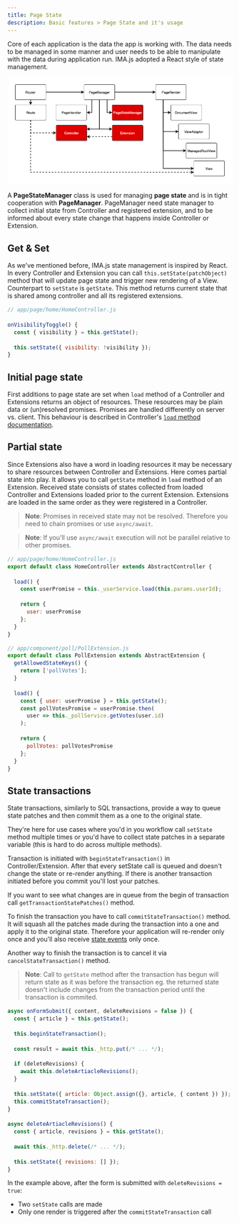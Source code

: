 ```yaml
---
title: Page State
description: Basic features > Page State and it's usage
---
```


Core of each application is the data the app is working with. The data needs to be managed in some manner and user needs to be able to manipulate with the data during application run. IMA.js adopted a React style of state management.

![](/img/docs/diagram-page-state.png)


A **PageStateManager** class is used for managing **page state** and is in tight cooperation with **PageManager**.
PageManager need state manager to collect initial state from Controller and registered extension, and to be informed about every state change that happens inside Controller or Extension.

## Get & Set

As we've mentioned before, IMA.js state management is inspired by React. In every Controller and Extension you can call `this.setState(patchObject)` method that will update page state and trigger new rendering of a View. Counterpart to `setState` is `getState`. This method returns current state that is shared among controller and all its registered extensions.

```javascript
// app/page/home/HomeController.js

onVisibilityToggle() {
  const { visibility } = this.getState();

  this.setState({ visibility: !visibility });
}
```

## Initial page state
First additions to page state are set when `load` method of a Controller and Extensions returns an object of resources. These resources may be plain data or (un)resolved promises. Promises are handled differently on server vs. client. This behaviour is described in Controller's [`load` method documentation](./controller-lifecycle#load-serverclient).

## Partial state
Since Extensions also have a word in loading resources it may be necessary to share resources between Controller and Extensions. Here comes partial state into play. It allows you to call `getState` method in `load` method of an Extension. Received state consists of states collected from loaded Controller and Extensions loaded prior to the current Extension. Extensions are loaded in the same order as they were registered in a Controller.

> **Note**: Promises in received state may not be resolved. Therefore you need to chain promises or use `async/await`.

> **Note**: If you'll use `async/await` execution will not be parallel relative to other promises.

```javascript
// app/page/home/HomeController.js
export default class HomeController extends AbstractController {

  load() {
    const userPromise = this._userService.load(this.params.userId);

    return {
      user: userPromise
    };
  }
}
```

```javascript
// app/component/poll/PollExtension.js
export default class PollExtension extends AbstractExtension {
  getAllowedStateKeys() {
    return ['pollVotes'];
  }

  load() {
    const { user: userPromise } = this.getState();
    const pollVotesPromise = userPromise.then(
      user => this._pollService.getVotes(user.id)
    );

    return {
      pollVotes: pollVotesPromise
    };
  }
}
```

## State transactions

State transactions, similarly to SQL transactions, provide a way to queue state patches and then commit them as a one to the original state.

They're here for use cases where you'd in you workflow call `setState` method multiple times or you'd have to collect state patches in a separate variable (this is hard to do across multiple methods).

Transaction is initiated with `beginStateTransaction()` in Controller/Extension. After that
every setState call is queued and doesn't change the state or re-render anything. If there
is another transaction initiated before you commit you'll lost your patches.

If you want to see what changes are in queue from the begin of transaction call `getTransactionStatePatches()` method.

To finish the transaction you have to call `commitStateTransaction()` method. It will squash
all the patches made during the transaction into a one and apply it to the original state.
Therefore your application will re-render only once and you'll also receive [state events](./events#stateeventsbefore_change_state) only once.

Another way to finish the transaction is to cancel it via `cancelStateTransaction()` method.

> **Note**: Call to `getState` method after the transaction has begun will return state as it was before the transaction eg. the returned state doesn't include changes from the transaction period until the transaction is commited.

```javascript
async onFormSubmit({ content, deleteRevisions = false }) {
  const { article } = this.getState();

  this.beginStateTransaction();

  const result = await this._http.put(/* ... */);

  if (deleteRevisions) {
    await this.deleteArtiacleRevisions();
  }

  this.setState({ article: Object.assign({}, article, { content }) });
  this.commitStateTransaction();
}

async deleteArtiacleRevisions() {
  const { article, revisions } = this.getState();

  await this._http.delete(/* ... */);

  this.setState({ revisions: [] });
}
```

In the example above, after the form is submitted with `deleteRevisions = true`:
 - Two `setState` calls are made
 - Only one render is triggered after the `commitStateTransaction` call
